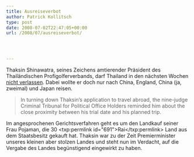 ```yaml
---
title: Ausreiseverbot
author: Patrick Kollitsch
type: post
date: 2008-07-02T22:47:05+00:00
url: /2008/07/ausreiseverbot/




---
```

Thaksin Shinawatra, seines Zeichens amtierender Präsident des Thailändischen Profigolferverbands, darf Thailand in den nächsten Wochen [nicht verlassen][1]. Dabei wollte er doch nur nach China, England, China (ja, zweimal) und Japan reisen.

> In turning down Thaksin&#8217;s application to travel abroad, the nine-judge Criminal Tribunal for Political Office Holders reminded him about the close proximity between his trial date and his planned trip.

Im angesprochenen Gerichtsverfahren geht es um den Landkauf seiner Frau Pojaman, die 30 <txp:permlink id="691">Rai</txp:permlink> Land aus dem Staatsbesitz gekauft hat. Thaksin war zu der Zeit Premierminister unseres kleinen aber stolzen Landes und steht nun im Verdacht, auf die Vergabe des Landes begünstigend eingewirkt zu haben.

 [1]: http://www.nationmultimedia.com/breakingnews/read.php?newsid=30077209